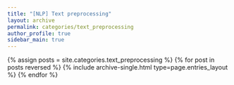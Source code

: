 ```yaml
---
title: "[NLP] Text preprocessing"
layout: archive
permalink: categories/text_preprocessing
author_profile: true
sidebar_main: true
---
```



{% assign posts = site.categories.text_preprocessing %}
{% for post in posts reversed %} {% include archive-single.html type=page.entries_layout %} {% endfor %}